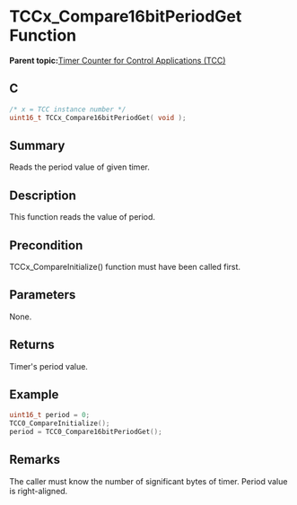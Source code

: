# TCCx\_Compare16bitPeriodGet Function

**Parent topic:**[Timer Counter for Control Applications \(TCC\)](GUID-CCA150A8-2C66-40B2-9C35-D7F3473720AE.md)

## C

```c
/* x = TCC instance number */
uint16_t TCCx_Compare16bitPeriodGet( void );
```

## Summary

Reads the period value of given timer.

## Description

This function reads the value of period.

## Precondition

TCCx\_CompareInitialize\(\) function must have been called first.

## Parameters

None.

## Returns

Timer's period value.

## Example

```c
uint16_t period = 0;
TCC0_CompareInitialize();
period = TCC0_Compare16bitPeriodGet();
```

## Remarks

The caller must know the number of significant bytes of timer. Period value is right-aligned.

